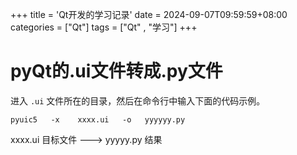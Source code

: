 +++
title = 'Qt开发的学习记录'
date = 2024-09-07T09:59:59+08:00
categories = ["Qt"]
tags = ["Qt" , "学习"]
+++









# pyQt的.ui文件转成.py文件



进入 `.ui` 文件所在的目录，然后在命令行中输入下面的代码示例。

`pyuic5   -x    xxxx.ui   -o   yyyyyy.py`     



xxxx.ui  目标文件  --->   yyyyy.py 结果      











